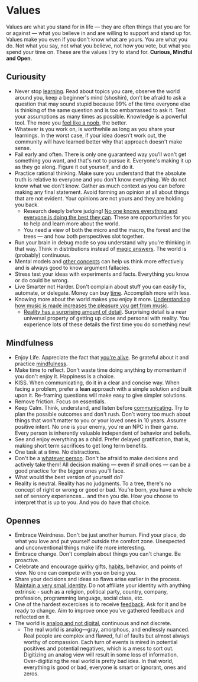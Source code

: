 # Values

Values are what you stand for in life — they are often things that you are for or against — what you believe in and are willing to support and stand up for. Values make you even if you don't know what are yours. You are what you do. Not what you say, not what you believe, not how you vote, but what you spend your time on. These are the values I try to stand for. **Curious, Mindful and Open**.

## Curiousity

- Never stop [learning](learning.md). Read about topics you care, observe the world around you, keep a beginner's mind (shoshin), don’t be afraid to ask a question that may sound stupid because 99% of the time everyone else is thinking of the same question and is too embarrassed to ask it. Test your assumptions as many times as possible. Knowledge is a powerful tool. The more you [feel like a noob](http://paulgraham.com/noob.html), the better.
- Whatever is you work on, is worthwhile as long as you share your learnings. In the worst case, if your idea doesn't work out, the community will have learned better why that approach doesn't make sense.
- Fail early and often. There is only one guaranteed way you'll won't get something you want, and that's not to pursue it. Everyone's making it up as they go along. Figure it out yourself, and do it.
- Practice rational thinking. Make sure you understand that the absolute truth is relative to everyone and you don't know everything. We do not know what we don't know. Gather as much context as you can before making any final statement. Avoid forming an opinion at all about things that are not evident. Your opinions are not yours and they are holding you back.
  - Research deeply before judging! [No one knows everything and everyone is doing the best they can](https://letterstoanewdeveloper.com/2019/08/12/there-are-no-adults-in-the-room/). These are opportunities for you to help and learn more about the world.
  - You need a view of both the micro and the macro, the forest and the trees — and how both perspectives slot together.
- Run your brain in debug mode so you understand why you're thinking in that way. Think in distributions instead of [magic answers](http://cassandraxia.com/cogbiases). The world is (probably) continuous.
- Mental models and [other concepts](concepts.md) can help us think more effectively and is always good to know argument fallacies.
- Stress test your ideas with experiments and facts. Everything you know or do could be wrong.
- Live Smarter not Harder. Don't complain about stuff you can easily fix, automate, or delegate. Money can buy [time](time.md). Accomplish more with less.
- Knowing more about the world makes you enjoy it more. [Understanding how music is made increases the pleasure you get from music](https://youtu.be/JbVfcZxfIZo?list=WL).
  - [Reality has a surprising amount of detail](http://johnsalvatier.org/blog/2017/reality-has-a-surprising-amount-of-detail). Surprising detail is a near universal property of getting up close and personal with reality. You experience lots of these details the first time you do something new!

## Mindfulness

- Enjoy Life. Appreciate the fact that [you're alive](https://youtu.be/9D05ej8u-gU). Be grateful about it and practice [mindfulness](https://youtu.be/hQo-CQzoW24).
- Make time to reflect. Don't waste time doing anything by momentum if you don't enjoy it. Happiness is a choice.
- KISS. When communicating, do it in a clear and concise way. When facing a problem, prefer a **lean** approach with a simple solution and built upon it. Re-framing questions will make easy to give simpler solutions.
- Remove friction. Focus on essentials.
- Keep Calm. Think, understand, and listen before [communicating](communications.md). Try to plan the possible outcomes and don't rush. Don't worry too much about things that won't matter to you or your loved ones in 10 years. Assume positive intent. No one is your enemy, you're an NPC in their game. Every person is inherently valuable independent of behavior and beliefs.
- See and enjoy everything as a child. Prefer delayed gratification, that is, making short term sacrifices to get long term benefits.
- One task at a time. No distractions.
- Don't be a [whatever person](https://medium.com/@courtneyseiter/the-tribe-of-whatever-or-how-i-learned-to-make-a-decision-8ab0a76f1f0c#.vj7olnmm5). Don't be afraid to make decisions and actively take them! All decision making — even if small ones — can be a good practice for the bigger ones you’ll face.
- What would the best version of yourself do?
- Reality is neutral. Reality has no judgments. To a tree, there's no concept of right or wrong or good or bad. You’re born, you have a whole set of sensory experiences… and then you die. How you choose to interpret that is up to you. And you do have that choice.

## Opennes

- Embrace Weirdness. Don't be just another human. Find your place, do what you love and put yourself outside the comfort zone. Unexpected and unconventional things make life more interesting.
- Embrace change. Don't complain about things you can't change. Be proactive.
- Celebrate and encourage quirky gifts, [habits](habits.md), behavior, and points of view. No one can compete with you on being you.
- Share your decisions and ideas so flaws arise earlier in the process. [Maintain a very small identity](http://www.paulgraham.com/identity.html). Do not affiliate your identity with anything extrinsic - such as a religion, political party, country, company, profession, programming language, social class, etc.
- One of the hardest excercises is to receive [feedback](communications.md#Feedback). Ask for it and be ready to change. Aim to improve once you've gathered feedback and reflected on it.
- The world is [analog and not digital](https://waitbutwhy.com/2019/12/political-disney-world.html), continuous and not discrete.
  - The real world is analog—gray, amorphous, and endlessly nuanced. Real people are complex and flawed, full of faults but almost always worthy of compassion. Each turn of events is mired in potential positives and potential negatives, which is a mess to sort out. Digitizing an analog view will result in some loss of information. Over-digitizing the real world is pretty bad idea. In that world, everything is good or bad, everyone is smart or ignorant, ones and zeros.
